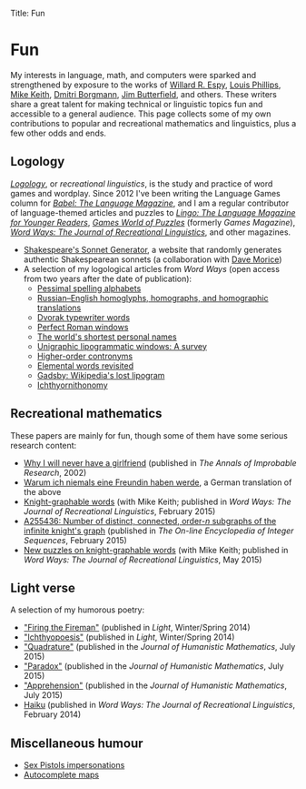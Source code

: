 Title: Fun

# Fun

My interests in language, math, and computers were sparked and
strengthened by exposure to the works of
[Willard R. Espy](https://en.wikipedia.org/wiki/Willard_R._Espy),
[Louis Phillips](https://en.wikipedia.org/wiki/Louis_Phillips_%28author%29),
[Mike Keith](https://en.wikipedia.org/wiki/Mike_Keith_%28mathematician%29),
[Dmitri Borgmann](https://en.wikipedia.org/wiki/Dmitri_Borgmann),
[Jim Butterfield](https://en.wikipedia.org/wiki/Jim_Butterfield), and
others.  These writers share a great talent for making technical or
linguistic topics fun and accessible to a general audience.  This page
collects some of my own contributions to popular and recreational
mathematics and linguistics, plus a few other odds and ends.

## Logology

*[Logology](https://en.wikipedia.org/wiki/Logology)*, or *recreational
linguistics*, is the study and practice of word games and wordplay.
Since 2012 I've been writing the Language Games column for
*[Babel: The Language Magazine](http://www.babelzine.com/)*, and I am
a regular contributor of language-themed articles and puzzles to
*[Lingo: The Language Magazine for Younger Readers](http://www.lingozine.com/)*,
*[Games World of Puzzles](http://www.gamesmagazine-online.com/)*
(formerly *Games Magazine*),
*[Word Ways: The Journal of Recreational Linguistics](http://www.wordways.com/)*,
and other magazines.

* [Shakespeare's Sonnet Generator](http://www.nothingisreal.com/sonnet/),
    a website that randomly generates authentic Shakespearean sonnets
    (a collaboration with
    [Dave Morice](http://www.amazon.com/Dave-Morice/e/B001K8LX2K/ref=sr_ntt_srch_lnk_4?qid=1417181543&sr=8-4))
* A selection of my logological articles from *Word Ways* (open access from two years after the date of publication):
    - [Pessimal spelling alphabets](http://digitalcommons.butler.edu/cgi/viewcontent.cgi?article=5233&context=wordways)
    - [Russian–English homoglyphs, homographs, and homographic translations](http://digitalcommons.butler.edu/cgi/viewcontent.cgi?article=5241&context=wordways)
    - [Dvorak typewriter words](http://digitalcommons.butler.edu/cgi/viewcontent.cgi?article=5272&context=wordways)
    - [Perfect Roman windows](http://digitalcommons.butler.edu/cgi/viewcontent.cgi?article=5290&context=wordways)
    - [The world's shortest personal names](http://digitalcommons.butler.edu/cgi/viewcontent.cgi?article=5327&context=wordways)
    - [Unigraphic lipogrammatic windows: A survey](http://digitalcommons.butler.edu/cgi/viewcontent.cgi?article=5324&context=wordways)
    - [Higher-order contronyms](http://digitalcommons.butler.edu/cgi/viewcontent.cgi?article=5341&context=wordways)
    - [Elemental words revisited](http://digitalcommons.butler.edu/cgi/viewcontent.cgi?article=5375&context=wordways)
    - [Gadsby: Wikipedia's lost lipogram](http://digitalcommons.butler.edu/cgi/viewcontent.cgi?article=5419&context=wordways)
    - [Ichthyornithonomy](http://digitalcommons.butler.edu/cgi/viewcontent.cgi?article=5444&context=wordways)

## Recreational mathematics

These papers are mainly for fun, though some of them have some serious research content:

* [Why I will never have a girlfriend](/girlfriend.html) (published in *The Annals of Improbable Research*, 2002)
* [Warum ich niemals eine Freundin haben werde](/freundin.html), a German translation of the above
* [Knight-graphable words](http://digitalcommons.butler.edu/cgi/viewcontent.cgi?article=5379&context=wordways) (with Mike Keith; published in *Word Ways: The Journal of Recreational Linguistics*, February 2015)
* [A255436: Number of distinct, connected, order-*n* subgraphs of the infinite knight's graph](https://oeis.org/A255436) (published in *The On-line Encyclopedia of Integer Sequences*, February 2015)
* [New puzzles on knight-graphable words](http://digitalcommons.butler.edu/cgi/viewcontent.cgi?article=5405&context=wordways) (with Mike Keith; published in *Word Ways: The Journal of Recreational Linguistics*, May 2015)

## Light verse

A selection of my humorous poetry:

* ["Firing the Fireman"](http://lightpoetrymagazine.com/revamp/tristan-miller-winterspring-14/)
  (published in *Light*, Winter/Spring 2014)
* ["Ichthyopoesis"](http://lightpoetrymagazine.com/revamp/tristan-miller-winterspring-14/)
  (published in *Light*, Winter/Spring 2014)
* ["Quadrature"](http://scholarship.claremont.edu/cgi/viewcontent.cgi?article=1212&context=jhm) (published in the *Journal of Humanistic Mathematics*, July 2015)
* ["Paradox"](http://scholarship.claremont.edu/cgi/viewcontent.cgi?article=1212&context=jhm) (published in the *Journal of Humanistic Mathematics*, July 2015)
* ["Apprehension"](http://scholarship.claremont.edu/cgi/viewcontent.cgi?article=1212&context=jhm) (published in the *Journal of Humanistic Mathematics*, July 2015)
* [Haiku](/haiku.html) (published in *Word Ways: The Journal of Recreational Linguistics*, February 2014)

## Miscellaneous humour

* [Sex Pistols impersonations](/sex_pistols.html)
* [Autocomplete maps](/autocomplete.html)


